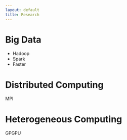 ```yaml
---
layout: default
title: Research
---
```


# Big Data

 - Hadoop
 - Spark
 - Faster


# Distributed Computing

MPI

# Heterogeneous Computing

GPGPU
